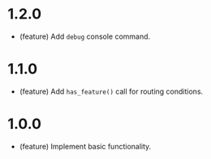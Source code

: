1.2.0
=====

*   (feature) Add `debug` console command.


1.1.0
=====

*   (feature) Add `has_feature()` call for routing conditions.


1.0.0
=====

*   (feature) Implement basic functionality.
